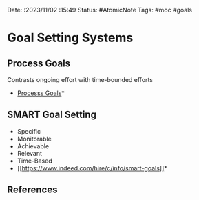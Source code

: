 Date: :2023/11/02 :15:49
Status: #AtomicNote
Tags:  #moc #goals

# Goal Setting Systems

## Process Goals
Contrasts ongoing effort with time-bounded efforts
  * [Processs Goals](https://durmonski.com/self-improvement/process-goals/?ref=refind)*

## SMART Goal Setting
* Specific
* Monitorable
* Achievable
* Relevant
* Time-Based
 * [[https://www.indeed.com/hire/c/info/smart-goals]]*

## References
